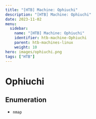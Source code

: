 ```yaml
---
title: "[HTB] Machine: Ophiuchi"
description: "[HTB] Machine: Ophiuchi"
date: 2023-11-02
menu:
  sidebar:
    name: "[HTB] Machine: Ophiuchi"
    identifier: htb-machine-Ophiuchi
    parent: htb-machines-linux
    weight: 10
hero: images/ophiuchi.png
tags: ["HTB"]
---
```


# Ophiuchi
## Enumeration
- `nmap`